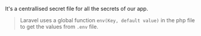 It's a centrallised secret file for all the secrets of our app.
> Laravel uses a global function `env(Key, default value)` in the php file to get the values from `.env` file.

